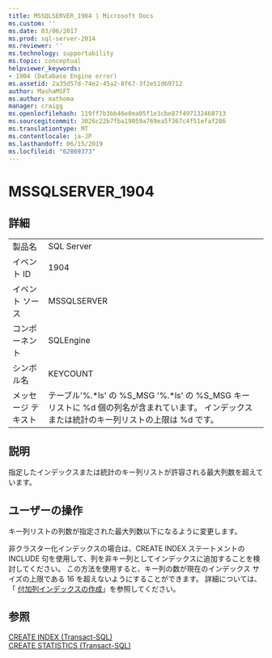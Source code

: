 ```yaml
---
title: MSSQLSERVER_1904 | Microsoft Docs
ms.custom: ''
ms.date: 03/06/2017
ms.prod: sql-server-2014
ms.reviewer: ''
ms.technology: supportability
ms.topic: conceptual
helpviewer_keywords:
- 1904 (Database Engine error)
ms.assetid: 2a35d57d-74e2-45a2-8f67-3f2e51d69712
author: MashaMSFT
ms.author: mathoma
manager: craigg
ms.openlocfilehash: 119ff7b3bb46e0ea05f1e3cbe87f497132468713
ms.sourcegitcommit: 3026c22b7fba19059a769ea5f367c4f51efaf286
ms.translationtype: MT
ms.contentlocale: ja-JP
ms.lasthandoff: 06/15/2019
ms.locfileid: "62869373"
---
```

# <a name="mssqlserver1904"></a>MSSQLSERVER_1904
    
## <a name="details"></a>詳細  
  
|||  
|-|-|  
|製品名|SQL Server|  
|イベント ID|1904|  
|イベント ソース|MSSQLSERVER|  
|コンポーネント|SQLEngine|  
|シンボル名|KEYCOUNT|  
|メッセージ テキスト|テーブル'%.\*ls' の %S_MSG '%.*ls' の %S_MSG キー リストに %d 個の列名が含まれています。 インデックスまたは統計のキー列リストの上限は %d です。|  
  
## <a name="explanation"></a>説明  
 指定したインデックスまたは統計のキー列リストが許容される最大列数を超えています。  
  
## <a name="user-action"></a>ユーザーの操作  
 キー列リストの列数が指定された最大列数以下になるように変更します。  
  
 非クラスター化インデックスの場合は、CREATE INDEX ステートメントの INCLUDE 句を使用して、列を非キー列としてインデックスに追加することを検討してください。 この方法を使用すると、キー列の数が現在のインデックス サイズの上限である 16 を超えないようにすることができます。 詳細については、「 [付加列インデックスの作成](../indexes/create-indexes-with-included-columns.md)」を参照してください。  
  
## <a name="see-also"></a>参照  
 [CREATE INDEX &#40;Transact-SQL&#41;](/sql/t-sql/statements/create-index-transact-sql)   
 [CREATE STATISTICS &#40;Transact-SQL&#41;](/sql/t-sql/statements/create-statistics-transact-sql)  
  
  
